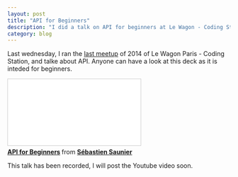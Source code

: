 ```yaml
---
layout: post
title: "API for Beginners"
description: "I did a talk on API for beginners at Le Wagon - Coding Station meetup"
category: blog
---
```


Last wednesday, I ran the [last meetup](http://www.meetup.com/Le-Wagon-Paris-Coding-Station/events/219193022/) of 2014 of Le Wagon Paris - Coding Station, and talke about API. Anyone can have a look at this deck as it is
inteded for beginners.

<iframe src="//www.slideshare.net/slideshow/embed_code/42874896" class="slideshare" frameborder="0" marginwidth="0" marginheight="0" scrolling="no" style="border:1px solid #CCC; border-width:1px; margin-bottom:5px; max-width: 100%;" allowfullscreen> </iframe> <div style="margin-bottom:5px"> <strong> <a href="//fr.slideshare.net/ssaunier/api-for-beginners" title="API for Beginners" target="_blank">API for Beginners</a> </strong> from <strong><a href="//www.slideshare.net/ssaunier" target="_blank">Sébastien Saunier</a></strong> </div>

This talk has been recorded, I will post the Youtube video soon.